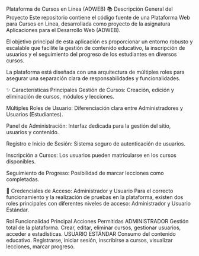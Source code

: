 Plataforma de Cursos en Línea (ADWEB)
📚 Descripción General del Proyecto
Este repositorio contiene el código fuente de una Plataforma Web para Cursos en Línea, desarrollada como proyecto de la asignatura Aplicaciones para el Desarrollo Web (ADWEB).

El objetivo principal de esta aplicación es proporcionar un entorno robusto y escalable que facilite la gestión de contenido educativo, la inscripción de usuarios y el seguimiento del progreso de los estudiantes en diversos cursos.

La plataforma está diseñada con una arquitectura de múltiples roles para asegurar una separación clara de responsabilidades y funcionalidades.

✨ Características Principales
Gestión de Cursos: Creación, edición y eliminación de cursos, módulos y lecciones.

Múltiples Roles de Usuario: Diferenciación clara entre Administradores y Usuarios (Estudiantes).

Panel de Administración: Interfaz dedicada para la gestión del sitio, usuarios y contenido.

Registro e Inicio de Sesión: Sistema seguro de autenticación de usuarios.

Inscripción a Cursos: Los usuarios pueden matricularse en los cursos disponibles.

Seguimiento de Progreso: Posibilidad de marcar lecciones como completadas.

🔑 Credenciales de Acceso: Administrador y Usuario
Para el correcto funcionamiento y la realización de pruebas en la plataforma, existen dos roles principales con diferentes niveles de acceso: Administrador y Usuario Estándar.

Rol	Funcionalidad Principal	Acciones Permitidas
ADMINISTRADOR	Gestión total de la plataforma.	Crear, editar, eliminar cursos, gestionar usuarios, acceder a estadísticas.
USUARIO ESTÁNDAR	Consumo del contenido educativo.	Registrarse, iniciar sesión, inscribirse a cursos, visualizar lecciones, marcar progreso.